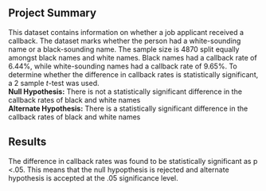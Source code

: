 ## Project Summary
This dataset contains information on whether a job applicant received a callback. The dataset marks whether the person had a white-sounding name or a black-sounding name. The sample size is 4870 split equally amongst black names and white names. Black names had a callback rate of 6.44%, while white-sounding names had a callback rate of 9.65%. To determine whether the difference in callback rates is statistically significant, a 2 sample $t$-test was used.<br>
__Null Hypothesis:__ There is not a statistically significant difference in the callback rates of black and white names<br>
__Alternate Hypothesis:__ There is a statistically significant difference in the callback rates of black and white names

## Results
The difference in callback rates was found to be statistically significant as p <.05. This means that the null hypopthesis is rejected and alternate hypothesis is accepted at the .05 significance level.
